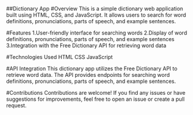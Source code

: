 ##Dictionary App
#Overview
This is a simple dictionary web application built using HTML, CSS, and JavaScript. It allows users to search for word definitions, pronunciations, parts of speech, and example sentences.


#Features
1.User-friendly interface for searching words
2.Display of word definitions, pronunciations, parts of speech, and example sentences
3.Integration with the Free Dictionary API for retrieving word data


#Technologies Used
HTML
CSS
JavaScript


#API Integration
This dictionary app utilizes the Free Dictionary API to retrieve word data. The API provides endpoints for searching word definitions, pronunciations, parts of speech, and example sentences. 


#Contributions
Contributions are welcome! If you find any issues or have suggestions for improvements, feel free to open an issue or create a pull request.

